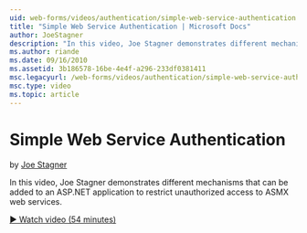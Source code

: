 ```yaml
---
uid: web-forms/videos/authentication/simple-web-service-authentication
title: "Simple Web Service Authentication | Microsoft Docs"
author: JoeStagner
description: "In this video, Joe Stagner demonstrates different mechanisms that can be added to an ASP.NET application to restrict unauthorized access to ASMX web services..."
ms.author: riande
ms.date: 09/16/2010
ms.assetid: 3b186578-16be-4e4f-a296-233df0381411
msc.legacyurl: /web-forms/videos/authentication/simple-web-service-authentication
msc.type: video
ms.topic: article
---
```

# Simple Web Service Authentication

by [Joe Stagner](https://github.com/JoeStagner)

In this video, Joe Stagner demonstrates different mechanisms that can be added to an ASP.NET application to restrict unauthorized access to ASMX web services.

[&#9654; Watch video (54 minutes)](https://channel9.msdn.com/Blogs/ASP-NET-Site-Videos/simple-web-service-authentication)
